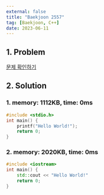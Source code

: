 ```yaml
---
external: false
title: "Baekjoon 2557"
tag: [Baekjoon, C++]
date: 2023-06-11
---
```


## 1. Problem

[문제 확인하기](https://www.acmicpc.net/problem/2557)

## 2. Solution

### 1. memory: 1112KB, time: 0ms

```cpp
#include <stdio.h>
int main() {
    printf("Hello World!");
    return 0;
}
```

### 2. memory: 2020KB, time: 0ms

```cpp
#include <iostream>
int main() {
    std::cout << "Hello World!"
    return 0;
}
```
